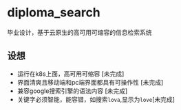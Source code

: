 # diploma_search
毕业设计，基于云原生的高可用可缩容的信息检索系统


## 设想
- 运行在k8s上面，高可用可缩容 [未完成]
- 界面清爽且移动端和pc端界面都具有可操作性 [未完成]
- 兼容google搜索引擎的语法内容 [未完成]
- 关键字必须智能，能容错，如搜索`lova`,显示为`love`[未完成]
